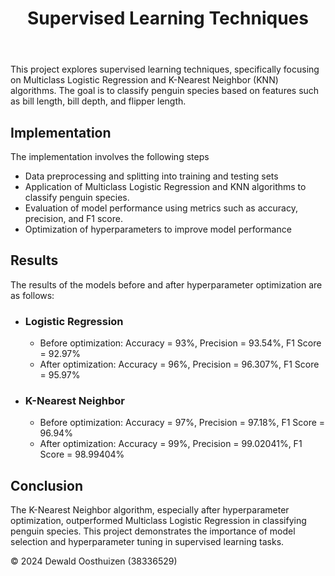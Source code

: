 <!DOCTYPE html>
<html lang="en">
<head>
  <link rel= "Styles" href="Styles.css">
</head>
<body>
    <header>
        <h1>Supervised Learning Techniques</h1>
    </header>
    <main>
      <p>
        This project explores supervised learning techniques, specifically focusing on Multiclass Logistic Regression and K-Nearest Neighbor (KNN) algorithms. The goal is to classify penguin species based on features such as bill length, bill depth, and flipper length.
      </p>
      <h2>
        Implementation
      </h2>
      <p>
        The implementation involves the following steps
        <ul>
          <li>Data preprocessing and splitting into training and testing sets</li>
          <li>Application of Multiclass Logistic Regression and KNN algorithms to classify penguin species.</li>
          <li>Evaluation of model performance using metrics such as accuracy, precision, and F1 score.</li>
          <li>Optimization of hyperparameters to improve model performance</li>
        </ul>
      </p>
      <h2>
        Results
      </h2>
      <p>
        The results of the models before and after hyperparameter optimization are as follows:
        <ul>
          <li>
            <h3>
              Logistic Regression
            </h3>
            <ul>
              <li>
                Before optimization: Accuracy = 93%, Precision = 93.54%, F1 Score = 92.97%
              </li>
              <li>
                After optimization: Accuracy = 96%, Precision = 96.307%, F1 Score = 95.97%
              </li>
            </ul>
          </li>
          <li>
            <h3>
              K-Nearest Neighbor
            </h3>
            <ul>
              <li>
                Before optimization: Accuracy = 97%, Precision = 97.18%, F1 Score = 96.94%
              </li>
              <li>
                After optimization: Accuracy = 99%, Precision = 99.02041%, F1 Score = 98.99404%
              </li>
            </ul>
          </li>
        </ul>
      </p>
      <h2>
        Conclusion
      </h2>
      <p>
        The K-Nearest Neighbor algorithm, especially after hyperparameter optimization, outperformed Multiclass Logistic Regression in classifying penguin species. This project demonstrates the importance of model selection and hyperparameter tuning in supervised learning tasks.
      </p>
    </main>
    <footer>
        <p>&copy; 2024 Dewald Oosthuizen (38336529)</p>
    </footer>
</body>
</html>
